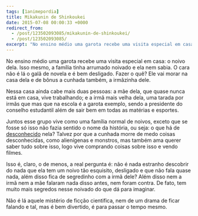 ```yaml
---
tags: [1animepordia]
title: Mikakunin de Shinkoukei
date: 2015-07-08 00:00:33 +0000
redirect_from:
  - /post/123502093085/mikakunin-de-shinkoukei/
  - /post/123502093085/
excerpt: "No ensino médio uma garota recebe uma visita especial em casa: o noivo dela. Isso mesmo, a família tinha arrumado noivado e ela nem sabia. O cara não é lá o galã de novela e é bem desligado. Fazer o quê? Ele vai morar na casa dela e de bônus a cunhada também, a irmãzinha dele."
---
```


No ensino médio uma garota recebe uma visita especial em casa: o noivo
dela. Isso mesmo, a família tinha arrumado noivado e ela nem sabia. O
cara não é lá o galã de novela e é bem desligado. Fazer o quê? Ele vai
morar na casa dela e de bônus a cunhada também, a irmãzinha dele.

Nessa casa ainda cabe mais duas pessoas: a mãe dela, que quase nunca
está em casa, vive trabalhando; e a irmã mais velha dela, uma tarada por
irmãs que mas que na escola é a garota exemplo, sendo a presidente do
conselho estudantil além de sair bem em todas as matérias e esportes.

Juntos esse grupo vive como uma família normal de noivos, exceto que se
fosse só isso não fazia sentido o nome da história, ou seja: o que há de
[desconhecido](http://jisho.org/search/mikakunin) nela? Talvez por que a
cunhada morre de medo coisas desconhecidas, como alienígenas e monstros,
mas também ama querer saber tudo sobre isso, logo vive comprando coisas
sobre isso e vendo filmes.

Isso é, claro, o de menos, a real pergunta é: não é nada estranho
descobrir do nada que ela tem um noivo tão esquisito, desligado e que
não fala quase nada, além disso fica de segredinho com a irmã dele? Além
disso nem a irmã nem a mãe falaram nada disso antes, nem foram contra.
De fato, tem muito mais segredos nesse noivado do que dá para imaginar.

Não é lá aquele mistério de ficção cientifica, nem de um drama de ficar
falando e tal, mas é bem divertido, é para passar o tempo mesmo.


